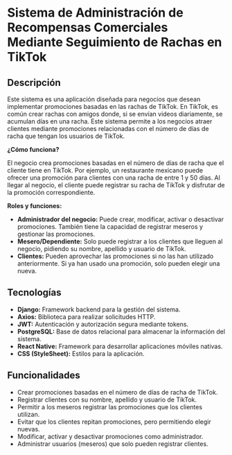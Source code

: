 # Sistema de Administración de Recompensas Comerciales Mediante Seguimiento de Rachas en TikTok

## Descripción

Este sistema es una aplicación diseñada para negocios que desean implementar promociones basadas en las rachas de TikTok. En TikTok, es común crear rachas con amigos donde, si se envían videos diariamente, se acumulan días en una racha. Este sistema permite a los negocios atraer clientes mediante promociones relacionadas con el número de días de racha que tengan los usuarios de TikTok.

**¿Cómo funciona?**

El negocio crea promociones basadas en el número de días de racha que el cliente tiene en TikTok. Por ejemplo, un restaurante mexicano puede ofrecer una promoción para clientes con una racha de entre 1 y 50 días. Al llegar al negocio, el cliente puede registrar su racha de TikTok y disfrutar de la promoción correspondiente.

**Roles y funciones:**
- **Administrador del negocio:** Puede crear, modificar, activar o desactivar promociones. También tiene la capacidad de registrar meseros y gestionar las promociones.
- **Mesero/Dependiente:** Solo puede registrar a los clientes que lleguen al negocio, pidiendo su nombre, apellido y usuario de TikTok.
- **Clientes:** Pueden aprovechar las promociones si no las han utilizado anteriormente. Si ya han usado una promoción, solo pueden elegir una nueva.

## Tecnologías

- **Django:** Framework backend para la gestión del sistema.
- **Axios:** Biblioteca para realizar solicitudes HTTP.
- **JWT:** Autenticación y autorización segura mediante tokens.
- **PostgreSQL:** Base de datos relacional para almacenar la información del sistema.
- **React Native:** Framework para desarrollar aplicaciones móviles nativas.
- **CSS (StyleSheet):** Estilos para la aplicación.

## Funcionalidades

- Crear promociones basadas en el número de días de racha de TikTok.
- Registrar clientes con su nombre, apellido y usuario de TikTok.
- Permitir a los meseros registrar las promociones que los clientes utilizan.
- Evitar que los clientes repitan promociones, pero permitiendo elegir nuevas.
- Modificar, activar y desactivar promociones como administrador.
- Administrar usuarios (meseros) que solo pueden registrar clientes.
